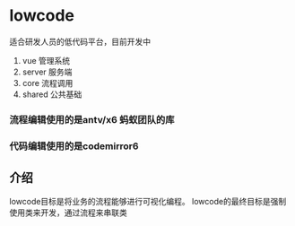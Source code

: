 # lowcode

适合研发人员的低代码平台，目前开发中

1. vue 管理系统
2. server 服务端
3. core 流程调用
4. shared 公共基础

### 流程编辑使用的是antv/x6 蚂蚁团队的库
### 代码编辑使用的是codemirror6

## 介绍
lowcode目标是将业务的流程能够进行可视化编程。
lowcode的最终目标是强制使用类来开发，通过流程来串联类
